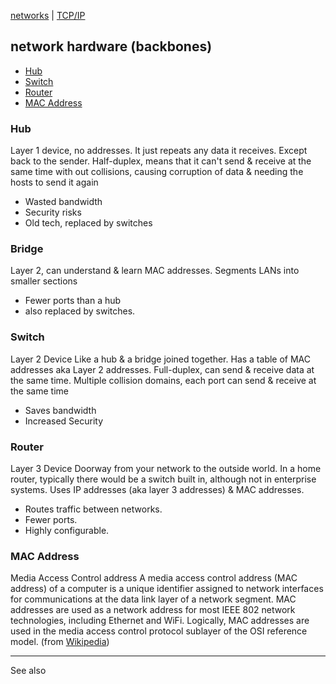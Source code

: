 [networks](index.md) | [TCP/IP](TCP-IP.md)

## network hardware (backbones)

- [Hub](#hub)
- [Switch](#switch)
- [Router](#router)
- [MAC Address](mac-address)

### Hub
Layer 1 device, no addresses. It just repeats any data it receives. Except back to the sender. Half-duplex, means that it can't send & receive at the same time with out collisions, causing corruption of data & needing the hosts to send it again
- Wasted bandwidth
- Security risks
- Old tech, replaced by switches

### Bridge
Layer 2, can understand & learn MAC addresses. Segments LANs into smaller sections
- Fewer ports than a hub
- also replaced by switches.

### Switch
Layer 2 Device
Like a hub & a bridge joined together. Has a table of MAC addresses aka Layer 2 addresses. Full-duplex, can send & receive data at the same time. Multiple collision domains, each port can send & receive at the same time
- Saves bandwidth
- Increased Security

### Router
Layer 3 Device
Doorway from your network to the outside world. In a home router, typically there would be a switch built in, although not in enterprise systems. Uses IP addresses (aka layer 3 addresses) & MAC addresses.
- Routes traffic between networks.
- Fewer ports.
- Highly configurable.

### MAC Address
Media Access Control address
A media access control address (MAC address) of a computer is a unique identifier assigned to network interfaces for communications at the data link layer of a network segment. MAC addresses are used as a network address for most IEEE 802 network technologies, including Ethernet and WiFi. Logically, MAC addresses are used in the media access control protocol sublayer of the OSI reference model. (from [Wikipedia](https://en.wikipedia.org/wiki/MAC_address))


---

See also
